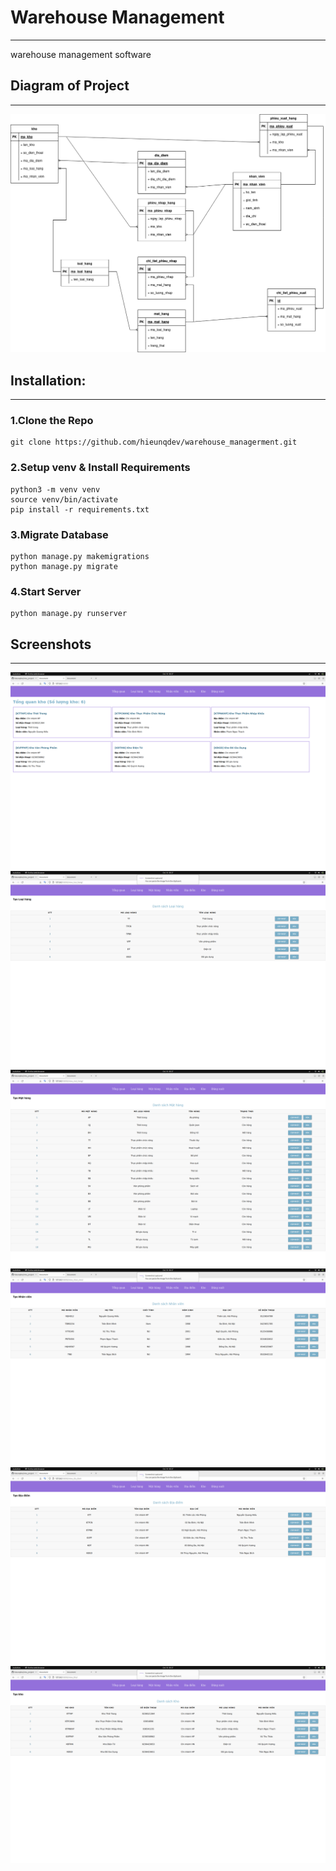 # Warehouse Management
---
warehouse management software

## Diagram of Project
---
![erd](screenshots/ERDwarehouse.png)

## Installation:
---
### 1.Clone the Repo
```
git clone https://github.com/hieunqdev/warehouse_managerment.git
```
### 2.Setup venv & Install Requirements
```
python3 -m venv venv
source venv/bin/activate
pip install -r requirements.txt
```
### 3.Migrate Database
```
python manage.py makemigrations 
python manage.py migrate
```
### 4.Start Server
```
python manage.py runserver
```

## Screenshots
---
![anh1](screenshots/anh1.png)
![anh2](screenshots/anh2.png)
![anh3](screenshots/anh3.png)
![anh4](screenshots/anh4.png)
![anh5](screenshots/anh5.png)
![anh6](screenshots/anh6.png)